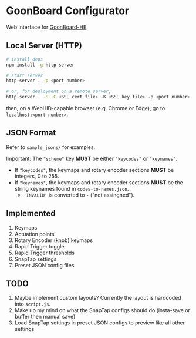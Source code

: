 # GoonBoard Configurator
Web interface for [GoonBoard-HE](https://github.com/goonmandu/GoonBoard-HE).

## Local Server (HTTP)
```bash
# install deps
npm install -g http-server

# start server
http-server . -p <port number>

# or, for deployment on a remote server,
http-server . -S -C <SSL cert file> -K <SSL key file> -p <port number>
```
then, on a WebHID-capable browser (e.g. Chrome or Edge), go to `localhost:<port number>`.

## JSON Format
Refer to `sample_jsons/` for examples.

Important: The `"scheme"` key **MUST** be either `"keycodes"` or `"keynames"`.
- If `"keycodes"`, the keymaps and rotary encoder sections **MUST** be integers, 0 to 255.
- If `"keynames"`, the keymaps and rotary encoder sections **MUST** be the string keynames found in `codes-to-names.json`.
  - `'INVALID'` is converted to `-` ("not assingned").

## Implemented
1. Keymaps
2. Actuation points
3. Rotary Encoder (knob) keymaps
4. Rapid Trigger toggle
5. Rapid Trigger thresholds
6. SnapTap settings
7. Preset JSON config files

## TODO
1. Maybe implement custom layouts? Currently the layout is hardcoded into `script.js`.
2. Make up my mind on what the SnapTap configs should do (insta-save or buffer then manual save)
3. Load SnapTap settings in preset JSON configs to preview like all other settings